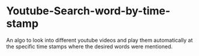 # Youtube-Search-word-by-time-stamp
An algo to look into different youtube videos and play them automatically at the specific time stamps where the desired words were mentioned.
